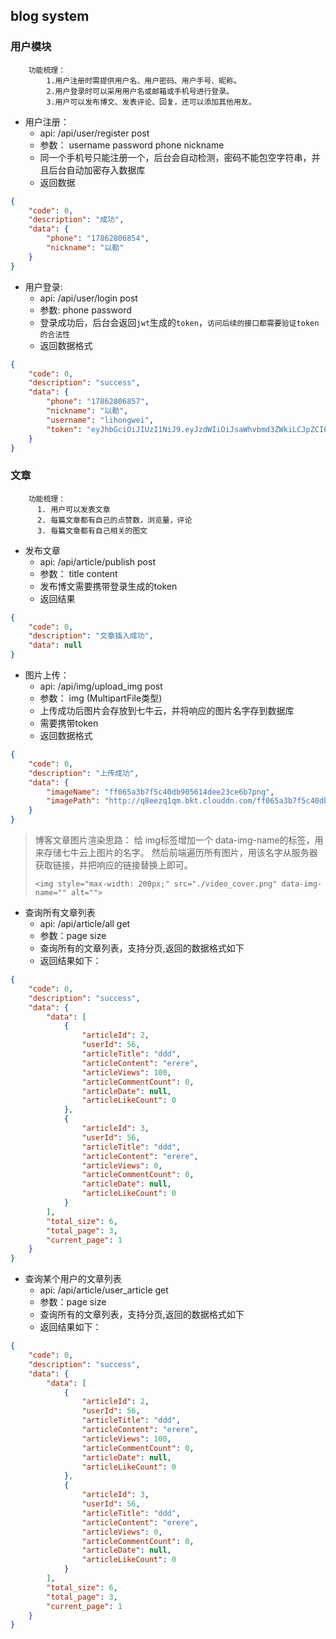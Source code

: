 ## blog system

### 用户模块

```
    功能梳理：
        1.用户注册时需提供用户名、用户密码、用户手号、昵称。
        2.用户登录时可以采用用户名或邮箱或手机号进行登录。
        3.用户可以发布博文、发表评论、回复，还可以添加其他用友。
```

- 用户注册：
  - api: /api/user/register     post
  - 参数： username password phone nickname
  - 同一个手机号只能注册一个，后台会自动检测，密码不能包空字符串，并且后台自动加密存入数据库
  - 返回数据

```json
{
    "code": 0,
    "description": "成功",
    "data": {
        "phone": "17862806854",
        "nickname": "以勒"
    }
}

```

- 用户登录:
  - api: /api/user/login        post 
  - 参数: phone password
  - 登录成功后，后台会返回```jwt```生成的```token```，```访问后续的接口都需要验证token的合法性```
  - 返回数据格式

```json
{
    "code": 0,
    "description": "success",
    "data": {
        "phone": "17862806857",
        "nickname": "以勒",
        "username": "lihongwei",
        "token": "eyJhbGciOiJIUzI1NiJ9.eyJzdWIiOiJsaWhvbmd3ZWkiLCJpZCI6NTYsInBhc3N3b3JkIjoiLTRuMzVvNGQxaWlxZjVqZGE4MDg2bDd2N2R0ODJmdTduIiwiaWF0IjoxNTg2OTExNjc0LCJleHAiOjE1ODc1MTY0NzR9.SWHz1aCVlhvBESbTHYno-VTTiA6mjdxxmWnRvslTaPw"
    }
}
```

### 文章

```
    功能梳理：
      1. 用户可以发表文章
      2. 每篇文章都有自己的点赞数，浏览量，评论
      3. 每篇文章都有自己相关的图文
```
- 发布文章
  - api: /api/article/publish     post
  - 参数： title content
  - 发布博文需要携带登录生成的token
  - 返回结果

```json
{
    "code": 0,
    "description": "文章插入成功",
    "data": null
}

```

- 图片上传：
  - api: /api/img/upload_img  post
  - 参数： img (MultipartFile类型)
  - 上传成功后图片会存放到七牛云，并将响应的图片名字存到数据库
  - 需要携带token
  - 返回数据格式

```json
{
    "code": 0,
    "description": "上传成功",
    "data": {
        "imageName": "ff065a3b7f5c40db905614dee23ce6b7png",
        "imagePath": "http://q8eezq1qm.bkt.clouddn.com/ff065a3b7f5c40db905614dee23ce6b7png?e=1587023135&token=N0Jk2mJqhLzI_6qkWuwnwxtvqDoKL7cziO_Z0ugf:Wis3Z6mOE8onDHj_oirTPPVUXIs="
    }
}
```

> 博客文章图片渲染思路：
>  给 img标签增加一个 data-img-name的标签，用来存储七牛云上图片的名字。 
> 然后前端遍历所有图片，用该名字从服务器获取链接，并把响应的链接替换上即可。
> 
> ```<img style="max-width: 200px;" src="./video_cover.png" data-img-name="" alt="">```



- 查询所有文章列表
  - api: /api/article/all     get
  - 参数：page size 
  - 查询所有的文章列表，支持分页,返回的数据格式如下
  - 返回结果如下：
```json
{
    "code": 0,
    "description": "success",
    "data": {
        "data": [
            {
                "articleId": 2,
                "userId": 56,
                "articleTitle": "ddd",
                "articleContent": "erere",
                "articleViews": 100,
                "articleCommentCount": 0,
                "articleDate": null,
                "articleLikeCount": 0
            },
            {
                "articleId": 3,
                "userId": 56,
                "articleTitle": "ddd",
                "articleContent": "erere",
                "articleViews": 0,
                "articleCommentCount": 0,
                "articleDate": null,
                "articleLikeCount": 0
            }
        ],
        "total_size": 6,
        "total_page": 3,
        "current_page": 1
    }
}
```

- 查询某个用户的文章列表
  - api: /api/article/user_article     get
  - 参数：page size 
  - 查询所有的文章列表，支持分页,返回的数据格式如下
  - 返回结果如下：

```json
{
    "code": 0,
    "description": "success",
    "data": {
        "data": [
            {
                "articleId": 2,
                "userId": 56,
                "articleTitle": "ddd",
                "articleContent": "erere",
                "articleViews": 100,
                "articleCommentCount": 0,
                "articleDate": null,
                "articleLikeCount": 0
            },
            {
                "articleId": 3,
                "userId": 56,
                "articleTitle": "ddd",
                "articleContent": "erere",
                "articleViews": 0,
                "articleCommentCount": 0,
                "articleDate": null,
                "articleLikeCount": 0
            }
        ],
        "total_size": 6,
        "total_page": 3,
        "current_page": 1
    }
}
```





